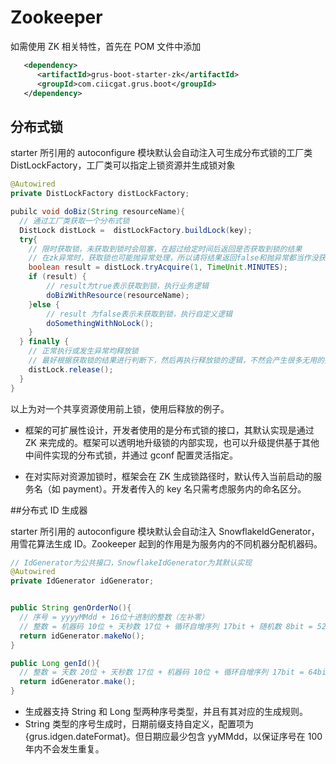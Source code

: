 # Zookeeper

如需使用 ZK 相关特性，首先在 POM 文件中添加

```xml
   <dependency>
      <artifactId>grus-boot-starter-zk</artifactId>
      <groupId>com.ciicgat.grus.boot</groupId>
   </dependency>

```

## 分布式锁

starter 所引用的 autoconfigure 模块默认会自动注入可生成分布式锁的工厂类 DistLockFactory，工厂类可以指定上锁资源并生成锁对象

```java
@Autowired
private DistLockFactory distLockFactory;

pubilc void doBiz(String resourceName){
  // 通过工厂类获取一个分布式锁
  DistLock distLock =  distLockFactory.buildLock(key);
  try{
    // 限时获取锁，未获取到锁时会阻塞，在超过给定时间后返回是否获取到锁的结果
    // 在zk异常时，获取锁也可能抛异常处理，所以请将结果返回false和抛异常都当作没获取到锁的标志
    boolean result = distLock.tryAcquire(1, TimeUnit.MINUTES);
    if (result) {
        // result为true表示获取到锁，执行业务逻辑
        doBizWithResource(resourceName);
    }else {
        // result 为false表示未获取到锁，执行自定义逻辑
        doSomethingWithNoLock();
    }
  } finally {
    // 正常执行或发生异常均释放锁
    // 最好根据获取锁的结果进行判断下，然后再执行释放锁的逻辑，不然会产生很多无用的报错日志
    distLock.release();
  }
}
```

以上为对一个共享资源使用前上锁，使用后释放的例子。

- 框架的可扩展性设计，开发者使用的是分布式锁的接口，其默认实现是通过 ZK 来完成的。框架可以透明地升级锁的内部实现，也可以升级提供基于其他中间件实现的分布式锁，并通过 gconf 配置灵活指定。

- 在对实际对资源加锁时，框架会在 ZK 生成锁路径时，默认传入当前启动的服务名（如 payment）。开发者传入的 key 名只需考虑服务内的命名区分。

##分布式 ID 生成器

starter 所引用的 autoconfigure 模块默认会自动注入 SnowflakeIdGenerator，用雪花算法生成 ID。Zookeeper 起到的作用是为服务内的不同机器分配机器码。

```java
// IdGenerator为公共接口，SnowflakeIdGenerator为其默认实现
@Autowired
private IdGenerator idGenerator;


public String genOrderNo(){
  // 序号 = yyyyMMdd + 16位十进制的整数（左补零）
  // 整数 = 机器码 10位 + 天秒数 17位 + 循环自增序列 17bit + 随机数 8bit = 52bit   16位十进制整数
  return idGenerator.makeNo();
}

public Long genId(){
  // 整数 = 天数 20位 + 天秒数 17位 + 机器码 10位 + 循环自增序列 17bit = 64bit
  return idGenerator.make();
}
```

- 生成器支持 String 和 Long 型两种序号类型，并且有其对应的生成规则。
- String 类型的序号生成时，日期前缀支持自定义，配置项为{grus.idgen.dateFormat}。但日期应最少包含 yyMMdd，以保证序号在 100 年内不会发生重复。
